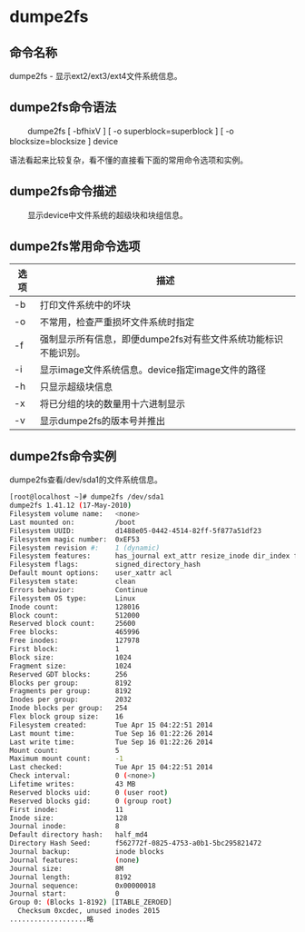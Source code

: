 # dumpe2fs

## 命令名称

dumpe2fs - 显示ext2/ext3/ext4文件系统信息。

## dumpe2fs命令语法
　　
dumpe2fs [ -bfhixV ] [ -o superblock=superblock ] [ -o blocksize=blocksize ] device

语法看起来比较复杂，看不懂的直接看下面的常用命令选项和实例。

## dumpe2fs命令描述
　　
显示device中文件系统的超级块和块组信息。

## dumpe2fs常用命令选项　　

|选项	|描述
|-|-|
-b	|打印文件系统中的坏块
-o	|不常用，检查严重损坏文件系统时指定
-f	|强制显示所有信息，即便dumpe2fs对有些文件系统功能标识不能识别。
-i	|显示image文件系统信息。device指定image文件的路径
-h	|只显示超级块信息
-x	|将已分组的块的数量用十六进制显示
-v	|显示dumpe2fs的版本号并推出

## dumpe2fs命令实例

dumpe2fs查看/dev/sda1的文件系统信息。

```bash
[root@localhost ~]# dumpe2fs /dev/sda1
dumpe2fs 1.41.12 (17-May-2010)
Filesystem volume name:   <none>
Last mounted on:          /boot
Filesystem UUID:          d1488e05-0442-4514-82ff-5f877a51df23
Filesystem magic number:  0xEF53
Filesystem revision #:    1 (dynamic)
Filesystem features:      has_journal ext_attr resize_inode dir_index filetype needs_recovery extent flex_bg sparse_super huge_file uninit_bg dir_nlink extra_isize
Filesystem flags:         signed_directory_hash
Default mount options:    user_xattr acl
Filesystem state:         clean
Errors behavior:          Continue
Filesystem OS type:       Linux
Inode count:              128016
Block count:              512000
Reserved block count:     25600
Free blocks:              465996
Free inodes:              127978
First block:              1
Block size:               1024
Fragment size:            1024
Reserved GDT blocks:      256
Blocks per group:         8192
Fragments per group:      8192
Inodes per group:         2032
Inode blocks per group:   254
Flex block group size:    16
Filesystem created:       Tue Apr 15 04:22:51 2014
Last mount time:          Tue Sep 16 01:22:26 2014
Last write time:          Tue Sep 16 01:22:26 2014
Mount count:              5
Maximum mount count:      -1
Last checked:             Tue Apr 15 04:22:51 2014
Check interval:           0 (<none>)
Lifetime writes:          43 MB
Reserved blocks uid:      0 (user root)
Reserved blocks gid:      0 (group root)
First inode:              11
Inode size:               128
Journal inode:            8
Default directory hash:   half_md4
Directory Hash Seed:      f562772f-0825-4753-a0b1-5bc295821472
Journal backup:           inode blocks
Journal features:         (none)
Journal size:             8M
Journal length:           8192
Journal sequence:         0x00000018
Journal start:            0
Group 0: (Blocks 1-8192) [ITABLE_ZEROED]
  Checksum 0xcdec, unused inodes 2015
...................略
```